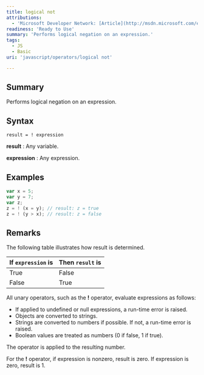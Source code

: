 ```yaml
---
title: logical not
attributions:
  - 'Microsoft Developer Network: [Article](http://msdn.microsoft.com/en-us/library/ie/zz722703(v=vs.94).aspx)'
readiness: 'Ready to Use'
summary: 'Performs logical negation on an expression.'
tags:
  - JS
  - Basic
uri: 'javascript/operators/logical not'

---
```

## Summary

Performs logical negation on an expression.

## Syntax

    result = ! expression

**result**
:   Any variable.

**expression**
:   Any expression.

## Examples

``` js
var x = 5;
var y = 7;
var z;
z = ! (x = y); // result: z = true
z = ! (y > x); // result: z = false
```

## Remarks

The following table illustrates how result is determined.

|If `expression` is|Then `result` is|
|:-----------------|:---------------|
|True|False|
|False|True|

All unary operators, such as the **!** operator, evaluate expressions as follows:

-   If applied to undefined or null expressions, a run-time error is raised.
-   Objects are converted to strings.
-   Strings are converted to numbers if possible. If not, a run-time error is raised.
-   Boolean values are treated as numbers (0 if false, 1 if true).

The operator is applied to the resulting number.

For the **!** operator, if expression is nonzero, result is zero. If expression is zero, result is 1.

